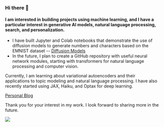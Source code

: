 ### Hi there 👋

#### I am interested in building projects using machine learning, and I have a particular interest in generative AI models, natural language processing, search, and personalization. 

- I have built Jupyter and Colab notebooks that demonstrate the use of diffusion models to generate numbers and characters based on the EMNIST dataset -- [Diffusion Models]
- In the future, I plan to create a GitHub repository with useful neural network modules, starting with transformers for natural language processing and computer vision.

Currently, I am learning about variational autoencoders and their applications to topic modeling and natural language processing. I have also recently started using JAX, Haiku, and Optax for deep learning.

[Personal Blog]

Thank you for your interest in my work. I look forward to sharing more in the future.

[diffusion models]: https://github.com/varun-ml/diffusion-models-tutorial
[Personal Blog]: https://varun-ml.github.io 
![](https://komarev.com/ghpvc/?username=varun-ml&color=green)
